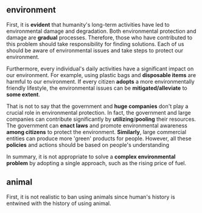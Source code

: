 ## environment

First, it is **evident** that humanity's long-term activities have led to environmental damage and degradation. Both environmental protection and damage are **gradual** processes. Therefore, those who have contributed to this problem should take responsibility for finding solutions. Each of us should be aware of environmental issues and take steps to protect our environment.

Furthermore, every individual's daily activities have a significant impact on our environment. For example, using plastic bags and **disposable items** are harmful to our environment. If every citizen **adopts** a more environmentally friendly lifestyle, the environmental issues can be **mitigated/alleviate** to **some extent**.

That is not to say that the government and **huge companies** don't play a crucial role in environmental protection. In fact, the government and large companies can contribute significantly by **utilizing**/**pooling** their resources. The government can **enact laws** and promote environmental awareness **among citizens** to protect the environment. **Similarly**, large commercial entities can produce more 'green' products for people. However, all these **policies** and actions should be based on people's understanding

In summary, it is not appropriate to solve a **complex environmental problem** by adopting a single approach, such as the rising price of fuel.

## animal

First, it is not realistic to ban using animals since human's history is entwined with the history of using animal.
